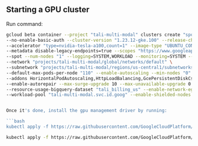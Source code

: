 ## Starting a GPU cluster
Run command:

```bash
gcloud beta container --project "tali-multi-modal" clusters create "spot-gpu-cluster-1" --zone "us-central1-a" \
--no-enable-basic-auth --cluster-version "1.23.12-gke.100" --release-channel "regular" --machine-type "a2-highgpu-1g" \
--accelerator "type=nvidia-tesla-a100,count=1" --image-type "UBUNTU_CONTAINERD" --disk-type "pd-standard" --disk-size "100" \
--metadata disable-legacy-endpoints=true --scopes "https://www.googleapis.com/auth/cloud-platform" --max-pods-per-node "110" \
--spot --num-nodes "1" --logging=SYSTEM,WORKLOAD --monitoring=SYSTEM --enable-ip-alias \
--network "projects/tali-multi-modal/global/networks/default" \
--subnetwork "projects/tali-multi-modal/regions/us-central1/subnetworks/default" --no-enable-intra-node-visibility \
--default-max-pods-per-node "110" --enable-autoscaling --min-nodes "0" --max-nodes "16" --no-enable-master-authorized-networks \
--addons HorizontalPodAutoscaling,HttpLoadBalancing,GcePersistentDiskCsiDriver,GcpFilestoreCsiDriver --enable-autoupgrade \
--enable-autorepair --max-surge-upgrade 10 --max-unavailable-upgrade 0 --autoscaling-profile optimize-utilization \
--resource-usage-bigquery-dataset "tali_billing_us" --enable-network-egress-metering --enable-resource-consumption-metering \
--workload-pool "tali-multi-modal.svc.id.goog" --enable-shielded-nodes --node-locations "us-central1-a"


Once it's done, install the gpu management driver by running:

```bash
kubectl apply -f https://raw.githubusercontent.com/GoogleCloudPlatform/container-engine-accelerators/master/nvidia-driver-installer/ubuntu/daemonset-preloaded.yaml
```

```bash
kubectl apply -f https://raw.githubusercontent.com/GoogleCloudPlatform/container-engine-accelerators/master/nvidia-driver-installer/ubuntu/daemonset-preloaded.yaml
```